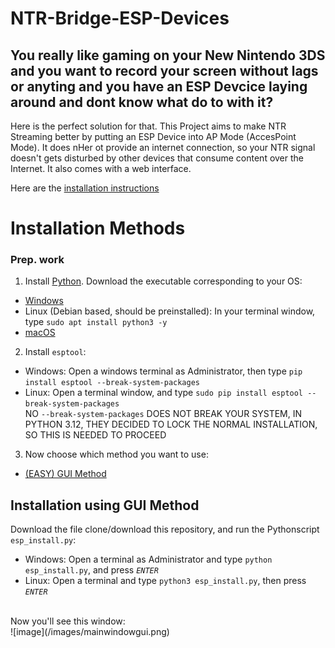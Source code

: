 # NTR-Bridge-ESP-Devices

## You really like gaming on your New Nintendo 3DS and you want to record your screen without lags or anyting and you have an ESP Devcice laying around and dont know what do to with it?
Here is the perfect solution for that.
This Project aims to make NTR Streaming better by putting an ESP Device into AP Mode (AccesPoint Mode). It does nHer ot provide an internet connection, so your NTR signal doesn't gets disturbed by other devices that consume content over the Internet. It also comes with a web interface.

Here are the [installation instructions](#installation-methods)




# Installation Methods

### Prep. work
1. Install [Python](https://python.org). Download the executable corresponding to your OS:
- [Windows](https://www.python.org/downloads/windows/)
- Linux (Debian based, should be preinstalled): In your terminal window, type `sudo apt install python3 -y`
- [macOS](https://www.python.org/downloads/macos/)

2. Install `esptool`:
- Windows: Open a windows terminal as Administrator, then type `pip install esptool --break-system-packages`
- Linux: Open a terminal window, and type `sudo pip install esptool --break-system-packages`
<br>NO `--break-system-packages` DOES NOT BREAK YOUR SYSTEM, IN PYTHON 3.12, THEY DECIDED TO LOCK THE NORMAL INSTALLATION, SO THIS IS NEEDED TO PROCEED

3. Now choose which method you want to use:
- [(EASY) GUI Method](#installation-using-gui-method)



## Installation using GUI Method

Download the file clone/download this repository, and run the Pythonscript `esp_install.py`:
- Windows: Open a terminal as Administrator and type `python esp_install.py`, and press *`ENTER`*
- Linux: Open a terminal and type `python3 esp_install.py`, then press *`ENTER`*
<br>
Now you'll see this window:
<br>
![image](/images/mainwindowgui.png)
